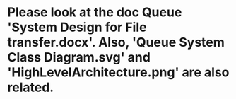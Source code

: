 # Please look at the doc Queue 'System Design for File transfer.docx'. Also, 'Queue System Class Diagram.svg' and 'HighLevelArchitecture.png' are also related.
